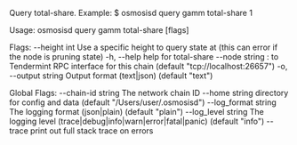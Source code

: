 Query total-share.
Example:
$ osmosisd query gamm total-share 1

Usage:
  osmosisd query gamm total-share <poolID> [flags]

Flags:
      --height int      Use a specific height to query state at (this can error if the node is pruning state)
  -h, --help            help for total-share
      --node string     <host>:<port> to Tendermint RPC interface for this chain (default "tcp://localhost:26657")
  -o, --output string   Output format (text|json) (default "text")

Global Flags:
      --chain-id string     The network chain ID
      --home string         directory for config and data (default "/Users/user/.osmosisd")
      --log_format string   The logging format (json|plain) (default "plain")
      --log_level string    The logging level (trace|debug|info|warn|error|fatal|panic) (default "info")
      --trace               print out full stack trace on errors
